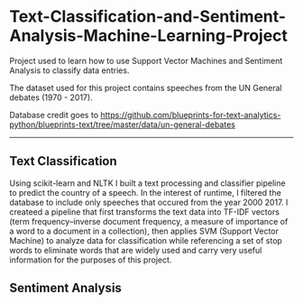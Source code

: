 # Text-Classification-and-Sentiment-Analysis-Machine-Learning-Project
Project used to learn how to use Support Vector Machines and Sentiment Analysis to classify data entries.

The dataset used for this project contains speeches from the UN General debates (1970 - 2017).

Database credit goes to https://github.com/blueprints-for-text-analytics-python/blueprints-text/tree/master/data/un-general-debates
__________________________________________________________________________________________________________________

## Text Classification
Using scikit-learn and NLTK I built a text processing and classifier pipeline to predict the country of a speech. In the interest of runtime, I filtered the database to include only speeches that occured from the year 2000 2017. I createed a pipeline that first transforms the text data into TF-IDF vectors (term frequency–inverse document frequency, a measure of importance of a word to a document in a collection), then applies SVM (Support Vector Machine) to analyze data for classification while referencing a set of stop words to eliminate words that are widely used and carry very useful information for the purposes of this project.



## Sentiment Analysis
